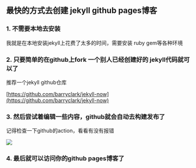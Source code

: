 ## 最快的方式去创建 jekyll github pages博客


### 1. 不需要本地去安装

我就是在本地安装jekyll上花费了太多的时间，需要安装 ruby gem等各种环境

### 2. 只要简单的在github上fork 一个别人已经创建好的 jekyll代码就可以了

推荐一个jekyll github仓库

[https://github.com/barryclark/jekyll-now](https://github.com/barryclark/jekyll-now)

### 3. 然后尝试着编辑一些内容，github就会自动去构建发布了

记得检查一下github的action，看看有没有报错

![]({{site.baseurl}}/assets/1734672376409.jpg)


### 4. 最后就可以访问你的github pages博客了
